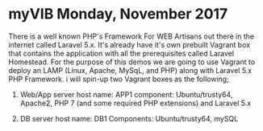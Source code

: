 # myVIB Monday, November 2017
There is a well known PHP's Framework For WEB Artisans out there in the internet called Laravel 5.x. It's already have it's own prebuilt Vagrant box that contains the application with all the prerequisites called Laravel Homestead. For the purpose of this demos we are going to use Vagrant to deploy an LAMP (Linux, Apache, MySqL, and PHP) along with Laravel 5.x PHP Framework. i will spin-up two Vagrant boxes as the following;

1. Web/App server
	host name: APP1
	component: Ubuntu/trusty64, Apache2, PHP 7 (and some required PHP extensions) and Laravel 5.x

2. DB server 
	host name: DB1
	Components: Ubuntu/trusty64, mySQL
